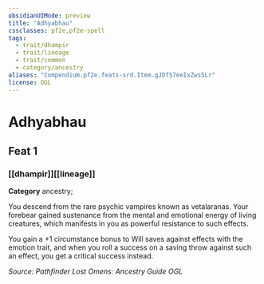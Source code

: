```yaml
---
obsidianUIMode: preview
title: "Adhyabhau"
cssclasses: pf2e,pf2e-spell
tags:
  - trait/dhampir
  - trait/lineage
  - trait/common
  - category/ancestry
aliases: "Compendium.pf2e.feats-srd.Item.gJDTS7eeIxZws5Lr"
license: OGL
---
```

# Adhyabhau
## Feat 1
### [[dhampir]][[lineage]]

**Category** ancestry; 




You descend from the rare psychic vampires known as vetalaranas. Your forebear gained sustenance from the mental and emotional energy of living creatures, which manifests in you as powerful resistance to such effects.

You gain a +1 circumstance bonus to Will saves against effects with the emotion trait, and when you roll a success on a saving throw against such an effect, you get a critical success instead.

*Source: Pathfinder Lost Omens: Ancestry Guide*
*OGL*